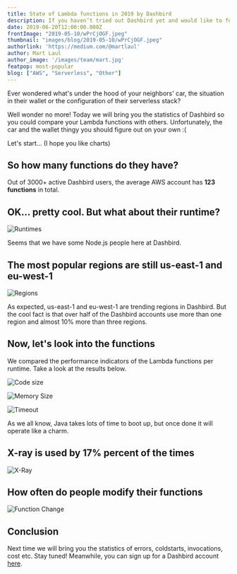 ```yaml
---
title: State of Lambda functions in 2019 by Dashbird
description: If you haven’t tried out Dashbird yet and would like to follow along, feel free to try Dashbird out yourself.
date: 2019-06-20T12:00:00.000Z
frontImage: "2019-05-10/wPrCjOGF.jpeg"
thumbnail: "images/blog/2019-05-10/wPrCjOGF.jpeg"
authorlink: 'https://medium.com/@martlaul'
author: Mart Laul
author_image: '/images/team/mart.jpg'
featpop: most-popular
blog: ["AWS", "Serverless", "Other"]
---
```


Ever wondered what's under the hood of your neighbors' car, the situation in their wallet or the configuration of their serverless stack?

Well wonder no more! Today we will bring you the statistics of Dashbird so you could compare your Lambda functions with others. Unfortunately, the car and the wallet thingy you should figure out on your own :(

Let's start... (I hope you like charts)


## So how many functions do they have?

Out of 3000+ active Dashbird users, the average AWS account has <strong>123 functions</strong> in total.

## OK... pretty cool. But what about their runtime?

![Runtimes](/images/blog/2019-06-20/runtimes.png)


Seems that we have some Node.js people here at Dashbird.


## The most popular regions are still us-east-1 and eu-west-1

![Regions](/images/blog/2019-06-20/regions.png)

As expected, us-east-1 and eu-west-1 are trending regions in Dashbird. But the cool fact is that over half of the Dashbird accounts use more than one region and almost 10% more than three regions.

## Now, let's look into the functions

We compared the performance indicators of the Lambda functions per runtime. Take a look at the results below.  

![Code size](/images/blog/2019-06-20/code-size.png)

![Memory Size](/images/blog/2019-06-20/mem-size.png)

![Timeout](/images/blog/2019-06-20/timeout.png)

As we all know, Java takes lots of time to boot up, but once done it will operate like a charm.  


## X-ray is used by 17% percent of the times

![X-Ray](/images/blog/2019-06-20/xray-usage.png)

## How often do people modify their functions

![Function Change](/images/blog/2019-06-20/function-change.png)

## Conclusion

Next time we will bring you the statistics of errors, coldstarts, invocations, cost etc. Stay tuned! Meanwhile, you can sign up for a Dashbird account <a href="https://dashbird.io/register">here</a>.
